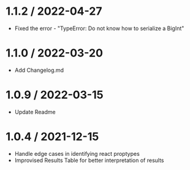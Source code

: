 # 1.1.2 / 2022-04-27

- Fixed the error - "TypeError: Do not know how to serialize a BigInt"

# 1.1.0 / 2022-03-20

- Add Changelog.md

# 1.0.9 / 2022-03-15

- Update Readme

# 1.0.4 / 2021-12-15

- Handle edge cases in identifying react proptypes
- Improvised Results Table for better interpretation of results

